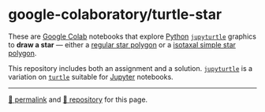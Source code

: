 # google-colaboratory/turtle-star

These are [Google Colab](https://colab.research.google.com/) notebooks that explore [Python](https://python.org/) [`jupyturtle`](https://github.com/ramalho/jupyturtle) graphics to **draw a star** &mdash; either a [regular star polygon](https://en.wikipedia.org/wiki/Star_polygon#Regular_star_polygon) or a [isotaxal simple star polygon](https://en.wikipedia.org/wiki/Star_polygon#Isotoxal_star_simple_polygons).

This repository includes both an assignment and a solution. [`jupyturtle`](https://github.com/ramalho/jupyturtle) is a variation on [`turtle`](https://docs.python.org/3/library/turtle.html) suitable for [Jupyter](https://jupyter.org/) notebooks.

<hr>

[&#128279; permalink](https://dcpetty.github.io/google-colaboratory/turtle-star/) and [&#128297; repository](https://github.com/dcpetty/google-colaboratory/tree/main/turtle-star/) for this page.

